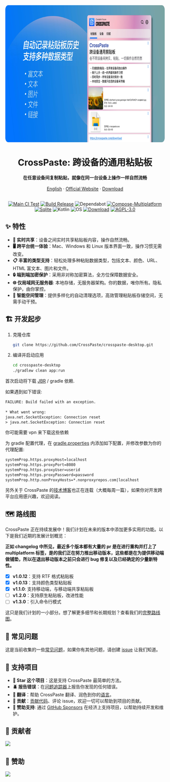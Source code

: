 <div align="center">
   <img src="doc/zh/marketing.webp" width="768px" height="432px" alt="海报" />
   <h1>CrossPaste: 跨设备的通用粘贴板</h1>
   <p>
      <b>在任意设备间复制粘贴，就像在同一台设备上操作一样自然流畅</b>
      <br />
      <br />
      <a href="https://github.com/CrossPaste/crosspaste-desktop/blob/main/README.md">English</a>
       ·
      <a href="https://crosspaste.com/en/" target="_blank">Official Website</a>
       ·
      <a href="https://crosspaste.com/download" target="_blank">Download</a>
      <br />
      <br />
   </p>

   [![Main CI Test](https://github.com/CrossPaste/crosspaste-desktop/actions/workflows/ci.yml/badge.svg?branch=main)](https://github.com/CrossPaste/crosspaste-desktop/actions/workflows/ci.yml)
   [![Build Release](https://github.com/CrossPaste/crosspaste-desktop/actions/workflows/build-release.yml/badge.svg)](https://github.com/CrossPaste/crosspaste-desktop/actions/workflows/build-release.yml)
   ![Dependabot](https://img.shields.io/badge/Dependabot-enabled-2cbe4e.svg?logo=dependabot&logoColor=white)
   [![Compose-Multiplatform](https://img.shields.io/badge/UI-Compose%20Multiplatform-3a7af2?logo=jetpackcompose&logoColor=white)](https://github.com/JetBrains/compose-multiplatform)
   [![Sqlite](https://img.shields.io/badge/Database-Sqlite-39477F?logo=sqlite&logoColor=white)](https://www.sqlite.org/)
   ![Kotlin](https://img.shields.io/badge/Lang-Kotlin-0095D5.svg?logo=kotlin&logoColor=white)
   ![OS](https://img.shields.io/badge/OS-Windows%20%7C%20macOS%20%7C%20Linux-2cbe4e)
   [![Download](https://img.shields.io/badge/Download-v1.1.0-2cbe4e?logo=download&link=https://crosspaste.com/download)](https://crosspaste.com/download)
   [![AGPL-3.0](https://img.shields.io/badge/License-AGPL%20v3-2cbe4e.svg)](https://github.com/CrossPaste/crosspaste-desktop/blob/main/LICENSE)
</div>

## ✨ 特性

- **🔄 实时共享**：设备之间实时共享粘贴板内容，操作自然流畅。
- **🖥️ 跨平台统一体验**：Mac、Windows 和 Linux 版本界面一致，操作习惯无需改变。
- **📋 丰富的类型支持**：轻松处理多种粘贴数据类型，包括文本、颜色、URL、HTML 富文本、图片和文件。
- **🔒 端到端加密保护**：采用非对称加密算法，全方位保障数据安全。
- **🌐 仅局域网无服务器**: 本地存储，无服务器架构。你的数据，唯你所有。隐私保护，由你掌控。
- **🧹 智能空间管理**：提供多样化的自动清理选项，高效管理粘贴板存储空间，无需手动干预。

## 🏗 开发起步

1. 克隆仓库

   ```bash
   git clone https://github.com/CrossPaste/crosspaste-desktop.git
   ```

2. 编译并启动应用

   ```bash
   cd crosspaste-desktop
   ./gradlew clean app:run
   ```

首次启动将下载 [JBR](https://github.com/JetBrains/JetBrainsRuntime) / gradle 依赖.

如果遇到如下错误:
```log
FAILURE: Build failed with an exception.

* What went wrong:
java.net.SocketException: Connection reset
> java.net.SocketException: Connection reset
```
你可能需要 vpn 来下载这些依赖

为 gradle 配置代理，在 [gradle.properties](./gradle.properties) 内添加如下配置，并修改参数为你的代理配置:
```properties
systemProp.https.proxyHost=localhost
systemProp.https.proxyPort=8080
systemProp.https.proxyUser=userid
systemProp.https.proxyPassword=password
systemProp.http.nonProxyHosts=*.nonproxyrepos.com|localhost
```

另外关于 CrossPaste 的[技术博客](https://crosspaste.com/blog/introduction)也正在连载（大概每周一篇），如果你对开发跨平台应用感兴趣，欢迎阅读。

## 🗺️ 路线图
CrossPaste 正在持续发展中！我们计划在未来的版本中添加更多实用的功能。以下是我们近期的发展计划概览：

**正如 changelog 中所见，最近多个版本都有大量的 pr 是在进行重构并打上了 multiplatform 标签，是的我们正在努力推出移动版本，这些都是在为提供移动端做铺垫，所以在退出移动版本之前只会进行 bug 修复以及已经确定的少量新特性。**

- [x] **v1.0.12**：支持 RTF 格式粘贴板
- [x] **v1.0.13**：支持颜色类型粘贴板
- [x] **v1.1.0**: 支持移动端，与移动端共享粘贴板
- [ ] **v1.2.0**：支持原生粘贴板，改进性能
- [ ] **v1.3.0**：引入命令行模式

这只是我们计划的一小部分。想了解更多细节和长期规划？查看我们的[完整路线图](doc/zh/Roadmap.md)。

## 🙋 常见问题
这是当前收集的一些[常见问题](doc/zh/FQA.md)，如果你有其他问题，请创建 [issue](https://github.com/CrossPaste/crosspaste-desktop/issues/new/choose) 让我们知道。

## 🤝 支持项目
- **🌟 Star 这个项目**：这是支持 CrossPaste 最简单的方法。
- **🪲 报告错误**：在[问题追踪器](https://github.com/CrossPaste/crosspaste-desktop/issues/new/choose)上报告你发现的任何错误。
- **📖 翻译**：帮助 CrossPaste 翻译、润色到你的[语言](https://github.com/CrossPaste/crosspaste-desktop/tree/main/app/src/desktopMain/resources/i18n)。
- **📝 贡献**：[贡献代码](doc/zh/Contributing.md)、评论 issue，欢迎一切可以帮助到项目的贡献。
- **💖 赞助支持**: 通过 [GitHub Sponsors](https://github.com/sponsors/CrossPaste) 在经济上支持项目，以帮助持续开发和维护。

## 📝 贡献者
<a href="https://github.com/CrossPaste/crosspaste-desktop/graphs/contributors">
   <img src="https://contrib.rocks/image?repo=CrossPaste/crosspaste-desktop" />
</a>

## 💖 赞助
<img src="https://avatars.githubusercontent.com/u/27792976?s=60&v=4"/>